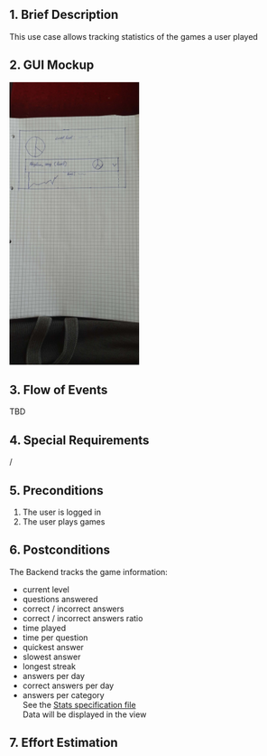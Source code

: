 ## 1. Brief Description
This use case allows tracking statistics of the games a user played
## 2. GUI Mockup
<img src="./viewMockups/20221019_120557.jpg" height="500" alt="guimockups"></img>
## 3. Flow of Events
TBD
## 4. Special Requirements
/ 
## 5. Preconditions
1. The user is logged in
2. The user plays games
## 6. Postconditions
The Backend tracks the game information:
- current level
- questions answered
- correct / incorrect answers
- correct / incorrect answers ratio
- time played
- time per question
- quickest answer
- slowest answer
- longest streak
- answers per day
- correct answers per day
- answers per category<br>
See the [Stats specification file](../../Planning/Gameplay/Stats%20Tracking.md)<br>
Data will be displayed in the view
## 7. Effort Estimation
